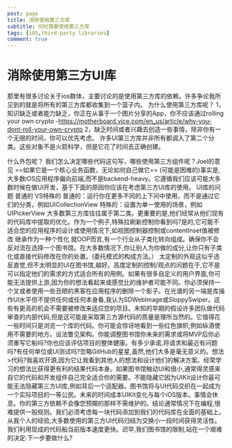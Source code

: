 ```yaml
---
post: page
title: 消除使用第三方库
subtitle: 何时需要使用第三方库
tags: [iOS,third-party libraries]
comment: true
---
```


# 消除使用第三方UI库
那里有很多讨论关于ios群体，主要讨论的是使用第三方库的依赖。许多争论我所见到的就是将所有的第三方库都收集到一个篮子内。
为什么使用第三方库呢？
1，知识缺乏或者能力缺乏，你正在从事于一个图片分享的App，你不应该通过rolling your own crypto -https://motherboard.vice.com/en_us/article/why-you-dont-roll-your-own-crypto
2，缺乏时间或者兴趣去创造一些事情，除非你有一个无限的时间，你可以优先考虑。
许多UI第三方库并非所有都调入了第二个分类。这些对象不是火箭科学，但是它花了时间去正确创建。

什么外包呢？
我们怎么决定哪些代码这句写，哪些使用第三方组件呢？Joel的意见
==如果它是一个核心业务函数，无论如何自己做它==
(可能是困难的)事实是,大多数iOS应用程序偏向前端,而不是backend-heavy。它遵循我们应该可能大多数时候在做UI开发，基于下面的原因你应该在考虑第三方UI库的使用。
UI库的问题
普通的 VS特殊的
普通的：运行你在更多不同的上下问中使用，而不是通过它们的分类，例如UICollectionView
特殊的：设置为单一使用的场景，例如UIPickerView
大多数第三方库往往属于第二类。更重要的是,他们经常从他们现有的代码库中提取的优化。作为一个例子,特殊拉刷新控制你看到吗?是的,它可能不适合您的应用程序的设计或使用情况下,如视图控制器控制或contentInset值被修改
继承作为一种个性化
就OOP而言,有一个行业从子类化转向组成。确保你不会反对流在选择一个图书馆。在大多数情况下,你让别人为你做的成分,让你只有子类化或直接代码修改在你的处置。(委托模式的构成方法。）
太定制的外观这似乎违反直觉,但不太明显的UI在图书馆,越好。高度定制的控制/观点的问题在于,它不是可以指定他们的需求的方式适合所有的用例。如果有很多自定义的用户界面,你可能无法提供上游,因为你的想法看起来或感觉比的维护者可能不同。你必须保持一个叉或者使用一些丑陋的黑客在应用程序的删除一个影子。在光谱的另一端是库操作UI水平但不提供任何或任何本身看,我认为SDWebImage或SloppySwiper。这些有更高的机会不需要被修改来适应您的项目。未知的早期的假设许多团队做代码审查的内部代码,但是这可能是采取第三方源代码的质量是理所当然的。它值得花一些时间只是浏览一个库的代码。你可能会惊讶地看到一些红色旗帜,例如纵酒使用不需要的地方。设法瞥见架构。你能调整图书馆你未来的需求或将MVP后你必须重写它船吗?你也应该评估项目的整体健康。有多少承诺,将请求和最近有问题吗?有任何单位或UI测试吗?忽略GitHub的星星,虽然,他们大多是毫无意义的。想法>代码?我喜欢开源,因为它让我看到其他人的想法和设计他们的解决方案。经常学习的想法比获得更有利的结果代码本身。如果图书馆触动UI和很小,通常得灵感来自它的代码和开发组件自己完全适合你的需要。不能隐藏它因为UIKit设计你最可能无法隐藏第三方UI库,例如背后一个适配器。图书馆将与UI代码交织在一起成为一个实际项目的一等公民。未来的时间成本UIKit变化与每个iOS版本。事情会休息。你的第三方依赖不会像您预期的那样不需维护的。结论通常情况下在编程,很难提供一般规则。我们必须考虑每一块代码添加到我们的代码库在全面的基础上。从我个人的经验,大多数使用的第三方UI代码归结为交换小一段时间获得灵活性。我们利用现成的代码船当前版本速度更快。迟早,我们图书馆的限制,站在一个艰难的决定:下一步要做什么?



